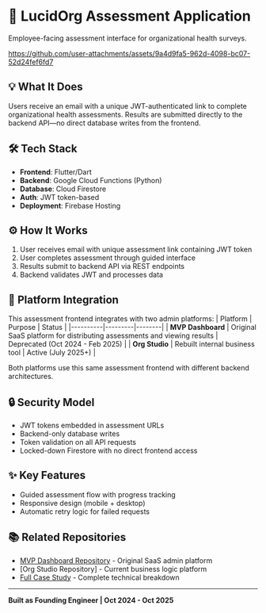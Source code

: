 # 🎯 LucidOrg Assessment Application
Employee-facing assessment interface for organizational health surveys.



https://github.com/user-attachments/assets/9a4d9fa5-962d-4098-bc07-52d24fef6fd7



## 💡 What It Does
Users receive an email with a unique JWT-authenticated link to complete organizational health assessments. Results are submitted directly to the backend API—no direct database writes from the frontend.
## 🛠️ Tech Stack
- **Frontend**: Flutter/Dart
- **Backend**: Google Cloud Functions (Python)
- **Database**: Cloud Firestore
- **Auth**: JWT token-based
- **Deployment**: Firebase Hosting
## ⚙️ How It Works
1. User receives email with unique assessment link containing JWT token
2. User completes assessment through guided interface
3. Results submit to backend API via REST endpoints
4. Backend validates JWT and processes data
## 🔗 Platform Integration
This assessment frontend integrates with two admin platforms:
| Platform | Purpose | Status |
|----------|---------|--------|
| **MVP Dashboard** | Original SaaS platform for distributing assessments and viewing results | Deprecated (Oct 2024 - Feb 2025) |
| **Org Studio** | Rebuilt internal business tool | Active (July 2025+) |

Both platforms use this same assessment frontend with different backend architectures.
## 🔒 Security Model
- JWT tokens embedded in assessment URLs
- Backend-only database writes
- Token validation on all API requests
- Locked-down Firestore with no direct frontend access
## ✨ Key Features
- Guided assessment flow with progress tracking
- Responsive design (mobile + desktop)
- Automatic retry logic for failed requests

## 📚 Related Repositories
- [MVP Dashboard Repository](https://github.com/Michkwetzel/Lucidorg-Dashboard-Demo) - Original SaaS admin platform
- [Org Studio Repository] - Current business logic platform
- [Full Case Study](https://www.notion.so/Case-Study-1-Assessment-Platform-MVP-294b502d0e3a809f8142e4b78171f6e7?source=copy_link) - Complete technical breakdown
---
**Built as Founding Engineer | Oct 2024 - Oct 2025**
